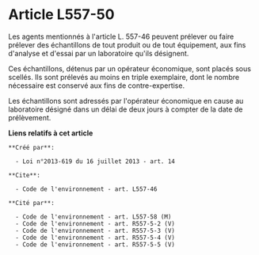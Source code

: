 # Article L557-50

Les agents mentionnés à l'article L. 557-46 peuvent prélever ou faire prélever des échantillons de tout produit ou de tout
équipement, aux fins d'analyse et d'essai par un laboratoire qu'ils désignent. 

Ces échantillons, détenus par un opérateur économique, sont placés sous scellés. Ils sont prélevés au moins en triple
exemplaire, dont le nombre nécessaire est conservé aux fins de contre-expertise. 

Les échantillons sont adressés par l'opérateur économique en cause au laboratoire désigné dans un délai de deux jours à
compter de la date de prélèvement.

**Liens relatifs à cet article**

	**Créé par**:

	  - Loi n°2013-619 du 16 juillet 2013 - art. 14

	**Cite**:

	  - Code de l'environnement - art. L557-46

	**Cité par**:

	  - Code de l'environnement - art. L557-58 (M)
	  - Code de l'environnement - art. R557-5-2 (V)
	  - Code de l'environnement - art. R557-5-3 (V)
	  - Code de l'environnement - art. R557-5-4 (V)
	  - Code de l'environnement - art. R557-5-5 (V)

